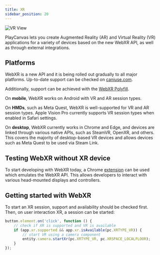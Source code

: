 ```yaml
---
title: XR
sidebar_position: 20
---
```


![VR View][2]

PlayCanvas lets you create Augmented Reality (AR) and Virtual Reality (VR) applications for a variety of devices based on the new WebXR API, as well as through external integrations.

## Platforms

WebXR is a new API and it is being rolled out gradually to all major platforms. Up-to-date support can be checked on [caniuse.com][3].

Additionally, support can be achieved with the [WebXR Polyfill][4].

On **mobile**, WebXR works on Android with VR and AR session types.

On **HMDs**, such as Meta Quest, WebXR is well-supported for VR and AR session types. Apple Vision Pro currently supports VR session types when enabled in Safari settings.

On **desktop**, WebXR currently works in Chrome and Edge, and devices are linked through various native APIs, such as SteamVR, OpenXR, and others. This covers the majority of desktop-based VR devices and allows devices such as Meta Quest to be used via Steam Link.

## Testing WebXR without XR device

To start developing with WebXR today, a Chrome [extension][1] can be used which emulates the WebXR API. This allows developers to interact with various head-mounted displays and controllers.

## Getting started with WebXR

To start an XR session, support and availability should be checked first. Then, on user interaction XR, a session can be started:

```javascript
button.element.on('click', function () {
    // check if XR is supported and VR is available
    if (app.xr.supported && app.xr.isAvailable(pc.XRTYPE_VR)) {
        // start VR using a camera component
        entity.camera.startXr(pc.XRTYPE_VR, pc.XRSPACE_LOCALFLOOR);
    }
});
```

[1]: https://chromewebstore.google.com/detail/immersive-web-emulator/cgffilbpcibhmcfbgggfhfolhkfbhmik
[2]: /images/user-manual/xr/vr-view.png
[3]: https://caniuse.com/#feat=webxr
[4]: https://github.com/immersive-web/webxr-polyfill
